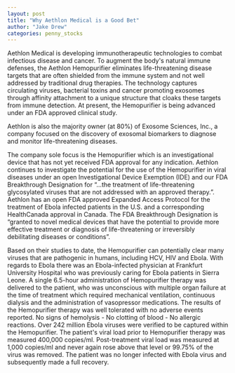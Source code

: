 ```yaml
---
layout: post
title: "Why Aethlon Medical is a Good Bet"
author: "Jake Drew"
categories: penny_stocks
---
```


Aethlon Medical is developing immunotherapeutic technologies to combat infectious disease and cancer. To augment the body's natural immune defenses, the Aethlon Hemopurifier eliminates life-threatening disease targets that are often shielded from the immune system and not well addressed by traditional drug therapies. The technology captures circulating viruses, bacterial toxins and cancer promoting exosomes through affinity attachment to a unique structure that cloaks these targets from immune detection. At present, the Hemopurifier is being advanced under an FDA approved clinical study. 

Aethlon is also the majority owner (at 80%) of Exosome Sciences, Inc., a company focused on the discovery of exosomal biomarkers to diagnose and monitor life-threatening diseases.

The company sole focus is the Hemopurifier which is an investigational device that has not yet received FDA approval for any indication. Aethlon continues to investigate the potential for the use of the Hemopurifier in viral diseases under an open Investigational Device Exemption (IDE) and our FDA Breakthrough Designation for “…the treatment of life-threatening glycosylated viruses that are not addressed with an approved therapy.”. Aethlon has an open FDA approved Expanded Access Protocol for the treatment of Ebola infected patients in the U.S. and a corresponding HealthCanada approval in Canada. The FDA Breakthrough Designation is “granted to novel medical devices that have the potential to provide more effective treatment or diagnosis of life-threatening or irreversibly debilitating diseases or conditions”.

Based on their studies to date, the Hemopurifier can potentially clear many viruses that are pathogenic in humans, including HCV, HIV and Ebola. With regards to Ebola there was an Ebola-infected physician at Frankfurt University Hospital who was previously caring for Ebola patients in Sierra Leone. A single 6.5-hour administration of Hemopurifier therapy was delivered to the patient, who was unconscious with multiple organ failure at the time of treatment which required mechanical ventilation, continuous dialysis and the administration of vasopressor medications. The results of the Hemopurifier therapy was well tolerated with no adverse events reported. No signs of hemolysis - No clotting of blood - No allergic reactions. Over 242 million Ebola viruses were verified to be captured within the Hemopurifier. The patient's viral load prior to Hemopurifier therapy was measured 400,000 copies/ml. Post-treatment viral load was measured at 1,000 copies/ml and never again rose above that level or 99.75% of the virus was removed. The patient was no longer infected with Ebola virus and subsequently made a full recovery.
